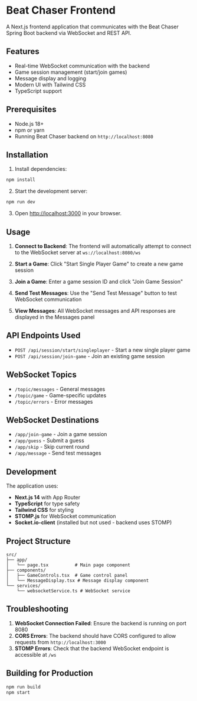 # Beat Chaser Frontend

A Next.js frontend application that communicates with the Beat Chaser Spring Boot backend via WebSocket and REST API.

## Features

- Real-time WebSocket communication with the backend
- Game session management (start/join games)
- Message display and logging
- Modern UI with Tailwind CSS
- TypeScript support

## Prerequisites

- Node.js 18+ 
- npm or yarn
- Running Beat Chaser backend on `http://localhost:8080`

## Installation

1. Install dependencies:
```bash
npm install
```

2. Start the development server:
```bash
npm run dev
```

3. Open [http://localhost:3000](http://localhost:3000) in your browser.

## Usage

1. **Connect to Backend**: The frontend will automatically attempt to connect to the WebSocket server at `ws://localhost:8080/ws`

2. **Start a Game**: Click "Start Single Player Game" to create a new game session

3. **Join a Game**: Enter a game session ID and click "Join Game Session"

4. **Send Test Messages**: Use the "Send Test Message" button to test WebSocket communication

5. **View Messages**: All WebSocket messages and API responses are displayed in the Messages panel

## API Endpoints Used

- `POST /api/session/start/singleplayer` - Start a new single player game
- `POST /api/session/join-game` - Join an existing game session

## WebSocket Topics

- `/topic/messages` - General messages
- `/topic/game` - Game-specific updates
- `/topic/errors` - Error messages

## WebSocket Destinations

- `/app/join-game` - Join a game session
- `/app/guess` - Submit a guess
- `/app/skip` - Skip current round
- `/app/message` - Send test messages

## Development

The application uses:
- **Next.js 14** with App Router
- **TypeScript** for type safety
- **Tailwind CSS** for styling
- **STOMP.js** for WebSocket communication
- **Socket.io-client** (installed but not used - backend uses STOMP)

## Project Structure

```
src/
├── app/
│   └── page.tsx          # Main page component
├── components/
│   ├── GameControls.tsx  # Game control panel
│   └── MessageDisplay.tsx # Message display component
└── services/
    └── websocketService.ts # WebSocket service
```

## Troubleshooting

1. **WebSocket Connection Failed**: Ensure the backend is running on port 8080
2. **CORS Errors**: The backend should have CORS configured to allow requests from `http://localhost:3000`
3. **STOMP Errors**: Check that the backend WebSocket endpoint is accessible at `/ws`

## Building for Production

```bash
npm run build
npm start
```
